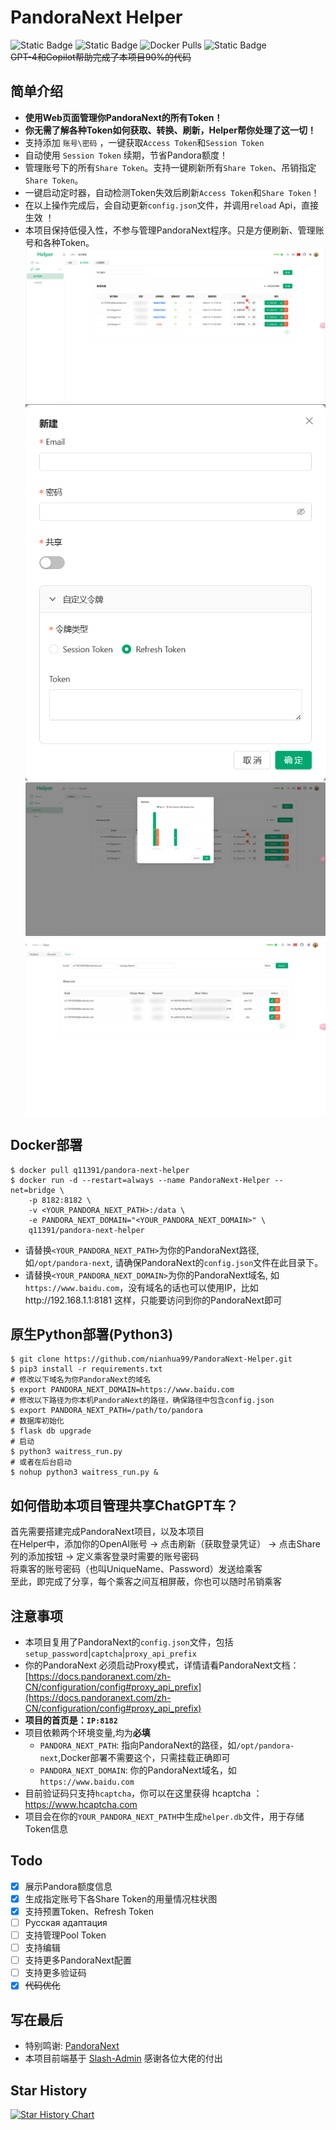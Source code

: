 # PandoraNext Helper  
![Static Badge](https://img.shields.io/badge/Next-8A2BE2?label=Pandora)
![Static Badge](https://img.shields.io/badge/3.8%20%7C%203.9%20%7C%203.10-blue?label=Python)
![Docker Pulls](https://img.shields.io/docker/pulls/q11391/pandora-next-helper?color=gold)
![Static Badge](https://img.shields.io/badge/%D0%A0%D1%83%D1%81%D1%81%D0%BA%D0%B8%D0%B9-green?label=doc)  
~~GPT-4和Copilot帮助完成了本项目90%的代码~~
## 简单介绍
* **使用Web页面管理你PandoraNext的所有Token！**
* **你无需了解各种Token如何获取、转换、刷新，Helper帮你处理了这一切！**
* 支持添加 `账号\密码` ，一键获取`Access Token`和`Session Token`
* 自动使用 `Session Token` 续期，节省Pandora额度！
* 管理账号下的所有`Share Token`。支持一键刷新所有`Share Token`、吊销指定`Share Token`。
* 一键启动定时器，自动检测Token失效后刷新`Access Token`和`Share Token`！
* 在以上操作完成后，会自动更新`config.json`文件，并调用`reload` Api，直接生效 ！
* 本项目保持低侵入性，不参与管理PandoraNext程序。只是方便刷新、管理账号和各种Token。
![1](./doc/1.png)
![2](./doc/2.png)
![3](./doc/3.png)
![4](./doc/4.png)
## Docker部署
```shell
$ docker pull q11391/pandora-next-helper
$ docker run -d --restart=always --name PandoraNext-Helper --net=bridge \
    -p 8182:8182 \
    -v <YOUR_PANDORA_NEXT_PATH>:/data \
    -e PANDORA_NEXT_DOMAIN="<YOUR_PANDORA_NEXT_DOMAIN>" \
    q11391/pandora-next-helper
```
* 请替换`<YOUR_PANDORA_NEXT_PATH>`为你的PandoraNext路径, 如`/opt/pandora-next`, 请确保PandoraNext的`config.json`文件在此目录下。
* 请替换`<YOUR_PANDORA_NEXT_DOMAIN>`为你的PandoraNext域名, 如`https://www.baidu.com`，没有域名的话也可以使用IP，比如http://192.168.1.1:8181 这样，只能要访问到你的PandoraNext即可

## 原生Python部署(Python3)
```shell
$ git clone https://github.com/nianhua99/PandoraNext-Helper.git
$ pip3 install -r requirements.txt
# 修改以下域名为你PandoraNext的域名
$ export PANDORA_NEXT_DOMAIN=https://www.baidu.com
# 修改以下路径为你本机PandoraNext的路径，确保路径中包含config.json
$ export PANDORA_NEXT_PATH=/path/to/pandora
# 数据库初始化
$ flask db upgrade
# 启动
$ python3 waitress_run.py
# 或者在后台启动
$ nohup python3 waitress_run.py &
```

## 如何借助本项目管理共享ChatGPT车？
首先需要搭建完成PandoraNext项目，以及本项目  
在Helper中，添加你的OpenAI账号 -> 点击刷新（获取登录凭证） -> 点击Share列的添加按钮 -> 定义乘客登录时需要的账号密码  
将乘客的账号密码（也叫UniqueName、Password）发送给乘客  
至此，即完成了分享，每个乘客之间互相屏蔽，你也可以随时吊销乘客
## 注意事项
* 本项目复用了PandoraNext的`config.json`文件，包括`setup_password`|`captcha`|`proxy_api_prefix`
* 你的PandoraNext 必须启动Proxy模式，详情请看PandoraNext文档：[https://docs.pandoranext.com/zh-CN/configuration/config#proxy_api_prefix](https://docs.pandoranext.com/zh-CN/configuration/config#proxy_api_prefix)
* **项目的首页是：`IP:8182`**
* 项目依赖两个环境变量,均为**必填**
  * `PANDORA_NEXT_PATH`: 指向PandoraNext的路径，如`/opt/pandora-next`,Docker部署不需要这个，只需挂载正确即可
  * `PANDORA_NEXT_DOMAIN`: 你的PandoraNext域名，如`https://www.baidu.com`
* 目前验证码只支持`hcaptcha`，你可以在这里获得 hcaptcha ：https://www.hcaptcha.com
* 项目会在你的`YOUR_PANDORA_NEXT_PATH`中生成`helper.db`文件，用于存储Token信息
## Todo
- [x] 展示Pandora额度信息
- [x] 生成指定账号下各Share Token的用量情况柱状图
- [x] 支持预置Token、Refresh Token
- [ ] Русская адаптация
- [ ] 支持管理Pool Token
- [ ] 支持编辑
- [ ] 支持更多PandoraNext配置
- [ ] 支持更多验证码
- [x] ~~代码优化~~
## 写在最后
- 特别鸣谢: [PandoraNext](https://github.com/pandora-next/deploy)
- 本项目前端基于 [Slash-Admin](https://github.com/d3george/slash-admin) 
感谢各位大佬的付出
## Star History

[![Star History Chart](https://api.star-history.com/svg?repos=nianhua99/PandoraNext-Helper&type=Date)](https://star-history.com/#nianhua99/PandoraNext-Helper&Date)
